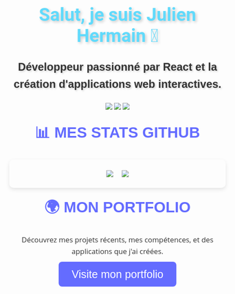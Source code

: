 # Salut, je suis Julien Hermain 👋

<p align="center">
  <span style="font-size: 1.5em; color: #333; font-family: 'Poppins', sans-serif; font-weight: bold; text-shadow: 2px 2px 4px rgba(0, 0, 0, 0.2);">Développeur passionné par <strong>React</strong> et la création d'applications web interactives.</span>
</p>

<p align="center">
  <img src="https://img.shields.io/badge/React-61DAFB?style=for-the-badge&logo=react&logoColor=black" />
  <img src="https://img.shields.io/badge/Vite-646CFF?style=for-the-badge&logo=vite&logoColor=white" />
  <img src="https://img.shields.io/badge/Sass-CC6699?style=for-the-badge&logo=sass&logoColor=white" />
</p>

## 📊 Mes stats GitHub
<p align="center" class="stats">
  <img src="https://github-readme-stats.vercel.app/api/top-langs/?username=julien382&layout=compact" />
  <img src="https://github-readme-stats.vercel.app/api?username=julien382&show_icons=true&hide_title=true" />
</p>

## 🌍 Mon Portfolio
<p align="center">
  Découvrez mes projets récents, mes compétences, et des applications que j'ai créées.
</p>
<p align="center">
  <a href="https://julien382.github.io/portfolioJulienHermain/" class="portfolio-link">Visite mon portfolio</a>
</p>

<style>
  /* Police personnalisée pour les titres */
  h1 {
    font-family: 'Roboto', sans-serif;
    color: #61DAFB;
    text-align: center;
    text-shadow: 3px 3px 6px rgba(0, 0, 0, 0.2);
    font-size: 3em;
    margin-top: 30px;
  }

  h2 {
    font-family: 'Poppins', sans-serif;
    color: #646CFF;
    font-size: 2.5em;
    text-align: center;
    margin-top: 20px;
    text-transform: uppercase;
  }

  p {
    font-family: 'Open Sans', sans-serif;
    font-size: 1.2em;
    color: #333;
    line-height: 1.6;
    margin: 20px auto;
    text-align: center;
    max-width: 800px;
  }

  .portfolio-link {
    font-family: 'Poppins', sans-serif;
    background-color: #646CFF;
    color: white;
    padding: 15px 30px;
    border-radius: 8px;
    text-decoration: none;
    font-size: 1.5em;
    margin-top: 20px;
    transition: background-color 0.3s ease;
  }

  .portfolio-link:hover {
    background-color: #4d5aff;
  }

  /* Enlever les effets de survol par défaut du lien */
  .portfolio-link:focus,
  .portfolio-link:hover {
    text-decoration: none;  /* Enlève le soulignement du lien */
    color: white;           /* Garde la couleur du texte du bouton inchangée */
  }

  /* Style pour les stats avec une boîte d'ombre */
  .stats {
    display: flex;
    justify-content: center;
    align-items: center;
    box-shadow: 0px 4px 10px rgba(0, 0, 0, 0.1);
    border-radius: 10px;
    padding: 15px;
    margin-top: 20px;
  }

  .stats img {
    margin: 10px;
  }
</style>
